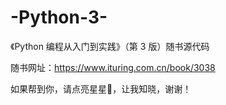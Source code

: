 # -Python-3-
《Python 编程从入门到实践》（第 3 版）随书源代码

随书网址：https://www.ituring.com.cn/book/3038

如果帮到你，请点亮星星🌟，让我知晓，谢谢！
